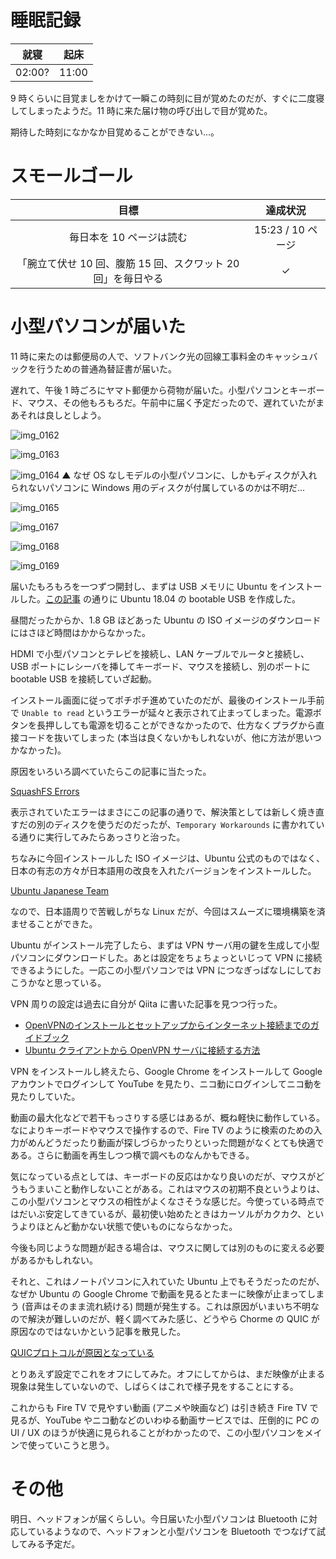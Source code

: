 # 睡眠記録
| 就寝 | 起床 |
|:---:|:---:|
| 02:00? | 11:00 |

9 時くらいに目覚ましをかけて一瞬この時刻に目が覚めたのだが、すぐに二度寝してしまったようだ。11 時に来た届け物の呼び出しで目が覚めた。

期待した時刻になかなか目覚めることができない...。

# スモールゴール
| 目標 | 達成状況 |
|:---:|:---:|
| 毎日本を 10 ページは読む | 15:23 / 10 ページ |
| 「腕立て伏せ 10 回、腹筋 15 回、スクワット 20 回」を毎日やる | ✓ |

# 小型パソコンが届いた
11 時に来たのは郵便局の人で、ソフトバンク光の回線工事料金のキャッシュバックを行うための普通為替証書が届いた。

遅れて、午後 1 時ごろにヤマト郵便から荷物が届いた。小型パソコンとキーボード、マウス、その他もろもろだ。午前中に届く予定だったので、遅れていたがまあそれは良しとしよう。

![img_0162](/images/2018/10/img_0162.jpg)

![img_0163](/images/2018/10/img_0163.jpg)

![img_0164](/images/2018/10/img_0164.jpg)
▲ なぜ OS なしモデルの小型パソコンに、しかもディスクが入れられないパソコンに Windows 用のディスクが付属しているのかは不明だ...

![img_0165](/images/2018/10/img_0165.jpg)

![img_0167](/images/2018/10/img_0167.jpg)

![img_0168](/images/2018/10/img_0168.jpg)

![img_0169](/images/2018/10/img_0169.jpg)

届いたもろもろを一つずつ開封し、まずは USB メモリに Ubuntu をインストールした。[この記事](https://qiita.com/kpkpkp/items/6664a1dba97198b984ec) の通りに Ubuntu 18.04 の bootable USB を作成した。

昼間だったからか、1.8 GB ほどあった Ubuntu の ISO イメージのダウンロードにはさほど時間はかからなかった。

HDMI で小型パソコンとテレビを接続し、LAN ケーブルでルータと接続し、USB ポートにレシーバを挿してキーボード、マウスを接続し、別のポートに bootable USB を接続していざ起動。

インストール画面に従ってポチポチ進めていたのだが、最後のインストール手前で `Unable to read` というエラーが延々と表示されて止まってしまった。電源ボタンを長押ししても電源を切ることができなかったので、仕方なくプラグから直接コードを抜いてしまった (本当は良くないかもしれないが、他に方法が思いつかなかった)。

原因をいろいろ調べていたらこの記事に当たった。

[SquashFS Errors](https://help.ubuntu.com/community/SquashfsErrors)

表示されていたエラーはまさにこの記事の通りで、解決策としては新しく焼き直すだの別のディスクを使うだのだったが、`Temporary Workarounds` に書かれている通りに実行してみたらあっさりと治った。

ちなみに今回インストールした ISO イメージは、Ubuntu 公式のものではなく、日本の有志の方々が日本語用の改良を入れたバージョンをインストールした。

[Ubuntu Japanese Team](https://www.ubuntulinux.jp)

なので、日本語周りで苦戦しがちな Linux だが、今回はスムーズに環境構築を済ませることができた。

Ubuntu がインストール完了したら、まずは VPN サーバ用の鍵を生成して小型パソコンにダウンロードした。あとは設定をちょちょっといじって VPN に接続できるようにした。一応この小型パソコンでは VPN につなぎっぱなしにしておこうかなと思っている。

VPN 周りの設定は過去に自分が Qiita に書いた記事を見つつ行った。

- [OpenVPNのインストールとセットアップからインターネット接続までのガイドブック](https://qiita.com/noraworld/items/2fe6be489e1d93c748b8)
- [Ubuntu クライアントから OpenVPN サーバに接続する方法](https://qiita.com/noraworld/items/05658055446c41482cce)

VPN をインストールし終えたら、Google Chrome をインストールして Google アカウントでログインして YouTube を見たり、ニコ動にログインしてニコ動を見たりしていた。

動画の最大化などで若干もっさりする感じはあるが、概ね軽快に動作している。なによりキーボードやマウスで操作するので、Fire TV のように検索のための入力がめんどうだったり動画が探しづらかったりといった問題がなくとても快適である。さらに動画を再生しつつ横で調べものなんかもできる。

気になっている点としては、キーボードの反応はかなり良いのだが、マウスがどうもうまいこと動作しないことがある。これはマウスの初期不良というよりは、この小型パソコンとマウスの相性がよくなさそうな感じだ。今使っている時点ではだいぶ安定してきているが、最初使い始めたときはカーソルがカクカク、というよりほとんど動かない状態で使いものにならなかった。

今後も同じような問題が起きる場合は、マウスに関しては別のものに変える必要があるかもしれない。

それと、これはノートパソコンに入れていた Ubuntu 上でもそうだったのだが、なぜか Ubuntu の Google Chrome で動画を見るとたまーに映像が止まってしまう (音声はそのまま流れ続ける) 問題が発生する。これは原因がいまいち不明なので解決が難しいのだが、軽く調べてみた感じ、どうやら Chorme の QUIC が原因なのではないかという記事を散見した。

[QUICプロトコルが原因となっている](https://aprico-media.com/posts/919#head-01f866e8c6da7ade890299667a8b317d)

とりあえず設定でこれをオフにしてみた。オフにしてからは、まだ映像が止まる現象は発生していないので、しばらくはこれで様子見をすることにする。

これからも Fire TV で見やすい動画 (アニメや映画など) は引き続き Fire TV で見るが、YouTube やニコ動などのいわゆる動画サービスでは、圧倒的に PC の UI / UX のほうが快適に見られることがわかったので、この小型パソコンをメインで使っていこうと思う。

# その他
明日、ヘッドフォンが届くらしい。今日届いた小型パソコンは Bluetooth に対応しているようなので、ヘッドフォンと小型パソコンを Bluetooth でつなげて試してみる予定だ。
